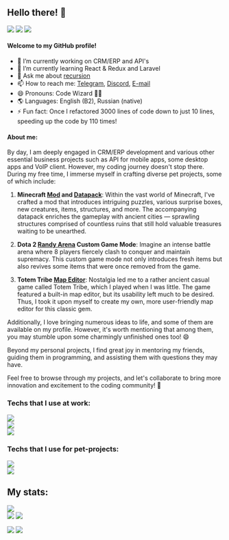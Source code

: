 ## Hello there! 👋

[![](https://img.shields.io/badge/Telegram-2CA5E0?style=for-the-badge&logo=telegram&logoColor=white)](https://t.me/qoqqi)
[![](https://img.shields.io/badge/Discord-7289DA?style=for-the-badge&logo=discord&logoColor=white)](https://discordapp.com/users/273145881669140482)
[![](https://img.shields.io/badge/Gmail-D14836?style=for-the-badge&logo=gmail&logoColor=white)](mailto:sazykin.georgii@gmail.com)

#### Welcome to my GitHub profile!

- 🔭 I’m currently working on CRM/ERP and API's
- 🌱 I’m currently learning React & Redux and Laravel
- 💬 Ask me about [recursion](https://github.com/theqoqqi)
- 📫 How to reach me: [Telegram](https://t.me/qoqqi), [Discord](https://discordapp.com/users/273145881669140482), [E-mail](mailto:sazykin.georgii@gmail.com)
- 😄 Pronouns: Code Wizard 🧙‍♂️
- 🌎 Languages: English (B2), Russian (native)
- ⚡ Fun fact: Once I refactored 3000 lines of code down to just 10 lines, speeding up the code by 110 times!

#### About me:

By day, I am deeply engaged in CRM/ERP development and various other essential business projects such as API for mobile apps, some desktop apps and VoIP client. However, my coding journey doesn't stop there. During my free time, I immerse myself in crafting diverse pet projects, some of which include:

1. **Minecraft [Mod](https://github.com/theqoqqi/qcraft-1.19) and [Datapack](qstructs-1.19)**:
Within the vast world of Minecraft, I've crafted a mod that introduces intriguing puzzles, various surprise boxes, new creatures, items, structures, and more. The accompanying datapack enriches the gameplay with ancient cities — sprawling structures comprised of countless ruins that still hold valuable treasures waiting to be unearthed.

2. **Dota 2 [Randy Arena](https://github.com/theqoqqi/randyarena) Custom Game Mode**:
Imagine an intense battle arena where 8 players fiercely clash to conquer and maintain supremacy. This custom game mode not only introduces fresh items but also revives some items that were once removed from the game.

3. **Totem Tribe [Map Editor](https://github.com/theqoqqi/tteditor)**:
Nostalgia led me to a rather ancient casual game called Totem Tribe, which I played when I was little. The game featured a built-in map editor, but its usability left much to be desired. Thus, I took it upon myself to create my own, more user-friendly map editor for this classic gem.

Additionally, I love bringing numerous ideas to life, and some of them are available on my profile. However, it's worth mentioning that among them, you may stumble upon some charmingly unfinished ones too! 😄

Beyond my personal projects, I find great joy in mentoring my friends, guiding them in programming, and assisting them with questions they may have.

Feel free to browse through my projects, and let's collaborate to bring more innovation and excitement to the coding community! 🚀

<!--
Больше инфы тут: https://habr.com/ru/articles/649363/
-->

### Techs that I use at work:
![](https://skillicons.dev/icons?i=php,mysql,js,html,css,sass,md&theme=light)\
![](https://skillicons.dev/icons?i=react,redux,electron,bootstrap,jquery,nodejs,laravel&theme=light)\
![](https://skillicons.dev/icons?i=git,gitlab,postman,powershell,bash,firebase,figma&theme=light)

### Techs that I use for pet-projects:
![](https://skillicons.dev/icons?i=java,gradle,unity,cs,js,lua,git&theme=light)\
![](https://skillicons.dev/icons?i=react,redux,nodejs,html,css,bootstrap,jquery&theme=light)

## My stats:
![](https://github-profile-summary-cards.vercel.app/api/cards/profile-details?username=theqoqqi&theme=transparent)\
![](https://github-profile-summary-cards.vercel.app/api/cards/stats?username=theqoqqi&theme=transparent)
![](https://github-profile-summary-cards.vercel.app/api/cards/productive-time?username=theqoqqi&theme=transparent)
<!-- ![](https://github-profile-summary-cards.vercel.app/api/cards/most-commit-language?username=theqoqqi&exclude=ShaderLab&theme=transparent) -->
![](https://github-profile-summary-cards.vercel.app/api/cards/repos-per-language?username=theqoqqi&theme=transparent)
![](https://github-readme-stats.vercel.app/api/top-langs/?username=theqoqqi&layout=compact&hide=shaderlab&theme=transparent)

<!--
Here are some ideas to get you started:

- 🔭 I’m currently working on ...
- 🌱 I’m currently learning ...
- 👯 I’m looking to collaborate on ...
- 🤔 I’m looking for help with ...
- 💬 Ask me about ...
- 📫 How to reach me: ...
- 😄 Pronouns: ...
- ⚡ Fun fact: ...
-->
